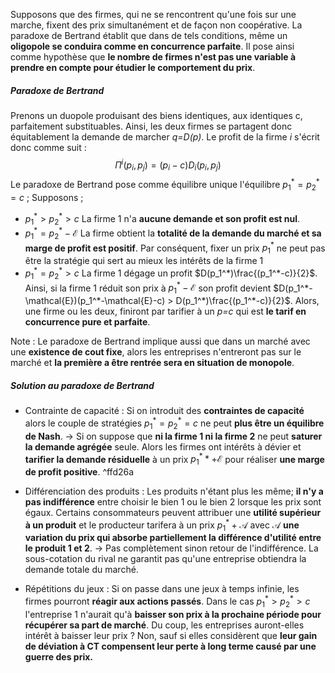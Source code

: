  Supposons que des firmes, qui ne se rencontrent qu'une fois sur une marche, fixent des prix simultanément et de façon non coopérative.
La paradoxe de Bertrand établit que dans de tels conditions, même un **oligopole se conduira comme en concurrence parfaite**. Il pose ainsi comme hypothèse que **le nombre de firmes n'est pas une variable à prendre en compte pour étudier le comportement du prix**.

##### Paradoxe de Bertrand
Prenons un duopole produisant des biens identiques, aux identiques c, parfaitement substituables. 
Ainsi, les deux firmes se partagent donc équitablement la demande de marcher *q=D(p)*. Le profit de la firme *i* s'écrit donc comme suit  : $$\Pi^i(p_i,p_j)=(p_i-c)D_i(p_i,p_j)$$
Le paradoxe de Bertrand pose comme équilibre unique l'équilibre $p_1^*=p_2^*=c$ ;
Supposons ;
- $p_1^*>p_2^*>c$ La firme 1 n'a **aucune demande et son profit est nul**.
- $p_1^*=p_2^*- \mathcal{E}$ La firme obtient la **totalité de la demande du marché et sa marge de profit est positif**.
Par conséquent, fixer un prix $p_1^*$ ne peut pas être la stratégie qui sert au mieux les intérêts de la firme 1
- $p_1^*=p_2^*>c$ La firme 1 dégage un profit $D(p_1^*)\frac{(p_1^*-c)}{2}$. Ainsi, si la firme 1 réduit son prix à $p_1^*- \mathcal{E}$ son profit devient $D(p_1^*-\mathcal{E})(p_1^*-\mathcal{E}-c) > D(p_1^*)\frac{(p_1^*-c)}{2}$.
Alors, une firme ou les deux, finiront par tarifier à un *p=c* qui est **le tarif en concurrence pure et parfaite**. 

Note : 
Le paradoxe de Bertrand implique aussi que dans un marché avec une **existence de cout fixe**, alors les entreprises n'entreront pas sur le marché et **la première a être rentrée sera en situation de monopole**.

##### Solution au paradoxe de Bertrand
- Contrainte de capacité :
Si on introduit des **contraintes de capacité** alors le couple de stratégies $p_1^*=p_2^*=c$ ne peut **plus être un équilibre de Nash**.
-> Si on suppose que **ni la firme 1 ni la firme 2** ne peut **saturer la demande agrégée** seule. Alors les firmes ont intérêts à dévier et **tarifier la demande résiduelle** à un prix $p_1^** + \mathcal{E}$ pour réaliser **une marge de profit positive**.
 ^ffd26a
- Différenciation des produits :
Les produits n'étant plus les même; **il n'y a pas indifférence** entre choisir le bien 1 ou le bien 2 lorsque les prix sont égaux. Certains consommateurs peuvent attribuer une **utilité supérieur à un produit** et le producteur tarifera à un prix $p_1^* + \mathcal{A}$  avec $\mathcal{A}$ **une variation du prix qui absorbe partiellement la différence d'utilité entre le produit 1 et 2**. -> Pas complètement sinon retour de l'indifférence. La sous-cotation du rival ne garantit pas qu'une entreprise obtiendra la demande totale du marché. 

- Répétitions du jeux : 
Si on passe dans une jeux à temps infinie, les firmes pourront **réagir aux actions passés**. Dans le cas $p_1^*>p_2^*>c$ l'entreprise 1 n'aurait qu'à **baisser son prix à la prochaine période pour récupérer sa part de marché**. Du coup, les entreprises auront-elles intérêt à baisser leur prix ? Non, sauf si elles considèrent que **leur gain de déviation à CT compensent leur perte à long terme causé par une guerre des prix.**

